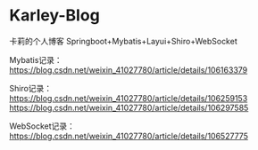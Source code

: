 # Karley-Blog
卡莉的个人博客
Springboot+Mybatis+Layui+Shiro+WebSocket

Mybatis记录：
https://blog.csdn.net/weixin_41027780/article/details/106163379

Shiro记录：
https://blog.csdn.net/weixin_41027780/article/details/106259153
https://blog.csdn.net/weixin_41027780/article/details/106297585

WebSocket记录：
https://blog.csdn.net/weixin_41027780/article/details/106527775
